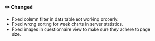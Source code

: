 ### ✏️ Changed
- Fixed column filter in data table not working properly.
- Fixed wrong sorting for week charts in server statistics.
- Fixed images in questionnaire view to make sure they adhere to page size.